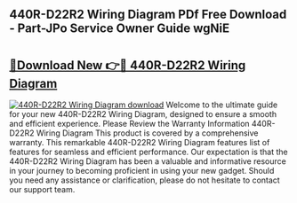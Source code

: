 ## 440R-D22R2 Wiring Diagram PDf Free Download - Part-JPo Service Owner Guide wgNiE

# <h2><a href="http://dfltqa.blite.top/?on=440R-D22R2+Wiring+Diagram">🔗Download New 👉🔴 440R-D22R2 Wiring Diagram</a></h2>

[![440R-D22R2 Wiring Diagram download](https://i.imgur.com/lujVjoI.png)](http://dfltqa.blite.top/?on=440R-D22R2+Wiring+Diagram)
Welcome to the ultimate guide for your new 440R-D22R2 Wiring Diagram, designed to ensure a smooth and efficient experience. Please Review the Warranty Information 440R-D22R2 Wiring Diagram This product is covered by a comprehensive warranty. This remarkable 440R-D22R2 Wiring Diagram features list of features for seamless and efficient performance. Our expectation is that the 440R-D22R2 Wiring Diagram has been a valuable and informative resource in your journey to becoming proficient in using your new gadget. Should you need any assistance or clarification, please do not hesitate to contact our support team.
